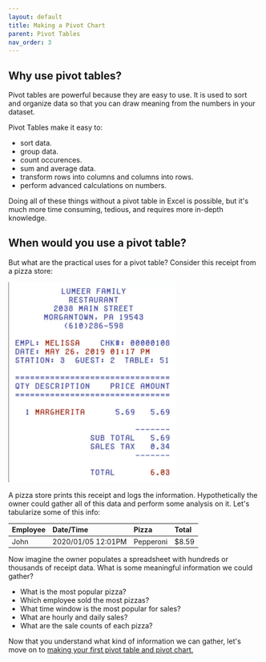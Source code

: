 ```yaml
---
layout: default
title: Making a Pivot Chart
parent: Pivot Tables
nav_order: 3
---
```


## Why use pivot tables?

Pivot tables are powerful because they are easy to use. It is used to sort and organize data so that you can draw meaning from the numbers in your dataset.

Pivot Tables make it easy to:

* sort data.
* group data.
* count occurences.
* sum and average data.
* transform rows into columns and columns into rows.
* perform advanced calculations on numbers.

Doing all of these things without a pivot table in Excel is possible, but it's much more time consuming, tedious, and requires more in-depth knowledge.

## When would you use a pivot table?

But what are the practical uses for a pivot table? Consider this receipt from a pizza store:

<img src="https://github.com/nickluong-dev/Excel-Instruction-Guide/blob/gh-pages/assets/images/Pizza-Receipt.png?raw=true" alt="Pizza Receipt" height=400px>

A pizza store prints this receipt and logs the information. Hypothetically the owner could gather all of this data and perform some analysis on it. Let's tabularize some of this info:

| Employee      | Date/Time         | Pizza     | Total |
| ------------- |:------------------| :-------- | :---- |
| John          | 2020/01/05 12:01PM| Pepperoni | $8.59 |

Now imagine the owner populates a spreadsheet with hundreds or thousands of receipt data. What is some meaningful information we could gather?

* What is the most popular pizza?
* Which employee sold the most pizzas?
* What time window is the most popular for sales?
* What are hourly and daily sales?
* What are the sale counts of each pizza?

Now that you understand what kind of information we can gather, let's move on to [making your first pivot table and pivot chart.]()
